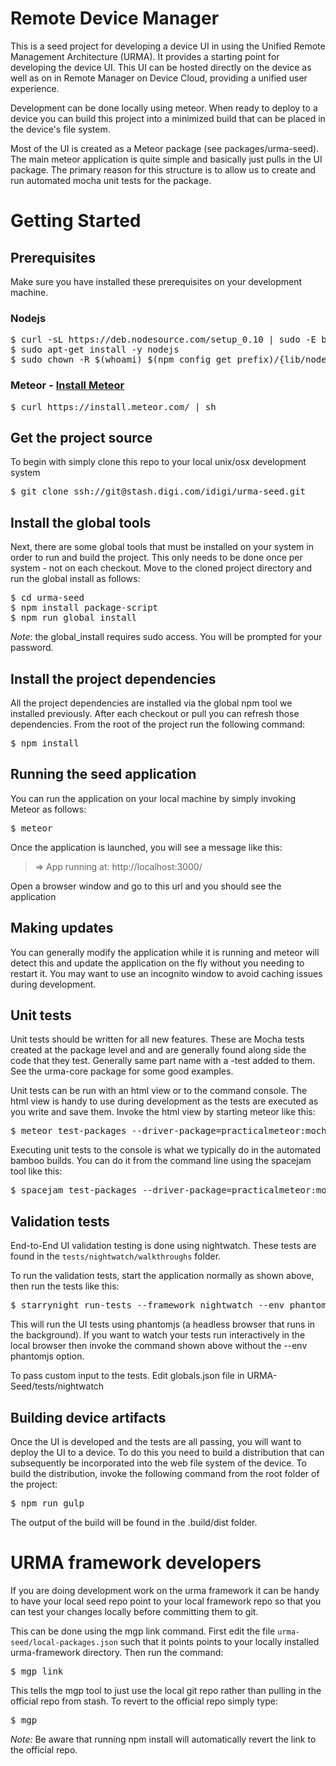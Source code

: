 # Remote Device Manager
This is a seed project for developing a device UI in using the Unified Remote Management Architecture (URMA).
It provides a starting point for developing the device UI. This UI can be hosted directly on the device as
well as on in Remote Manager on Device Cloud, providing a unified user experience.

Development can be done locally using meteor. When ready to deploy to a device you can build this project
into a minimized build that can be placed in the device's file system.

Most of the UI is created as a Meteor package (see packages/urma-seed). The main meteor application is
quite simple and basically just pulls in the UI package. The primary reason for this structure is to allow
us to create and run automated mocha unit tests for the package.

# Getting Started
## Prerequisites
Make sure you have installed these prerequisites on your development machine.

### Nodejs
<pre>
$ curl -sL https://deb.nodesource.com/setup_0.10 | sudo -E bash -
$ sudo apt-get install -y nodejs
$ sudo chown -R $(whoami) $(npm config get prefix)/{lib/node_modules,bin/node,bin/npm,share}
</pre>

### Meteor - [Install Meteor](https://www.meteor.com/install)
<pre>
$ curl https://install.meteor.com/ | sh
</pre>

## Get the project source
To begin with simply clone this repo to your local unix/osx development system
<pre>
$ git clone ssh://git@stash.digi.com/idigi/urma-seed.git
</pre>

## Install the global tools
Next, there are some global tools that must be installed on your system in order to run and build
the project. This only needs to be done once per system - not on each checkout. Move to the
cloned project directory and run the global install as follows:
<pre>
$ cd urma-seed
$ npm install package-script
$ npm run global_install
</pre>

*Note*: the global_install requires sudo access. You will be prompted for your password.

## Install the project dependencies
All the project dependencies are installed via the global npm tool we installed previously. After each checkout
or pull you can refresh those dependencies. From the root of the project run the following command:
<pre>
$ npm install
</pre>

## Running the seed application
You can run the application on your local machine by simply invoking Meteor as follows:
<pre>
$ meteor
</pre>

Once the application is launched, you will see a message like this:
> => App running at: http://localhost:3000/

Open a browser window and go to this url and you should see the application

## Making updates
You can generally modify the application while it is running and meteor will detect
this and update the application on the fly without you needing to restart it. You may
want to use an incognito window to avoid caching issues during development.

## Unit tests
Unit tests should be written for all new features. These are Mocha tests created at the package level and
and are generally found along side the code that they test. Generally same part name with a -test added to them.
See the urma-core package for some good examples.

Unit tests can be run with an html view or to the command console. The html view is handy to use during
development as the tests are executed as you write and save them. Invoke the html view by starting meteor
like this:
<pre>
$ meteor test-packages --driver-package=practicalmeteor:mocha
</pre>

Executing unit tests to the console is what we typically do in the automated bamboo builds. You can
do it from the command line using the spacejam tool like this:
<pre>
$ spacejam test-packages --driver-package=practicalmeteor:mocha-console-runner
</pre>

## Validation tests
End-to-End UI validation testing is done using nightwatch. These tests are found in the <code>tests/nightwatch/walkthroughs</code> folder.

To run the validation tests, start the application normally as shown above, then run the tests like this:
<pre>
$ starrynight run-tests --framework nightwatch --env phantomjs
</pre>

This will run the UI tests using phantomjs (a headless browser that runs in the background).
If you want to watch your tests run interactively in the local browser then invoke the command
shown above without the --env phantomjs option.

To pass custom input to the tests. Edit globals.json file in URMA-Seed/tests/nightwatch

## Building device artifacts
Once the UI is developed and the tests are all passing, you will want to deploy the UI to a
device. To do this you need to build a distribution that can subsequently be incorporated into
the web file system of the device. To build the distribution, invoke the following command from
the root folder of the project:
<pre>
$ npm run gulp
</pre>

The output of the build will be found in the .build/dist folder.

# URMA framework developers
If you are doing development work on the urma framework it can be handy to have your local seed repo point to your
local framework repo so that you can test your changes locally before committing them to git.

This can be done using the mgp link command. First edit the file <code>urma-seed/local-packages.json</code> such that it points points to your locally installed urma-framework directory. Then run the command:
<pre>
$ mgp link
</pre>

This tells the mgp tool to just use the local git repo rather than pulling in the official repo from stash. To revert to the official repo simply type:
<pre>
$ mgp
</pre>

*Note:* Be aware that running npm install will automatically revert the link to the official repo.
